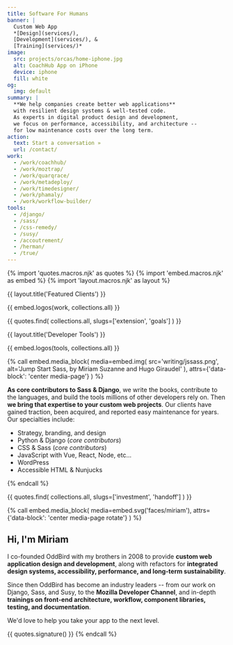```yaml
---
title: Software For Humans
banner: |
  Custom Web App
  *[Design](services/),
  [Development](services/), &
  [Training](services/)*
image:
  src: projects/orcas/home-iphone.jpg
  alt: CoachHub App on iPhone
  device: iphone
  fill: white
og:
  img: default
summary: |
  **We help companies create better web applications**
  with resilient design systems & well-tested code.
  As experts in digital product design and development,
  we focus on performance, accessibility, and architecture --
  for low maintenance costs over the long term.
action:
  text: Start a conversation »
  url: /contact/
work:
  - /work/coachhub/
  - /work/moztrap/
  - /work/quarqrace/
  - /work/metadeploy/
  - /work/timedesigner/
  - /work/phamaly/
  - /work/workflow-builder/
tools:
  - /django/
  - /sass/
  - /css-remedy/
  - /susy/
  - /accoutrement/
  - /herman/
  - /true/
---
```


{% import 'quotes.macros.njk' as quotes %}
{% import 'embed.macros.njk' as embed %}
{% import 'layout.macros.njk' as layout %}

{{ layout.title('Featured Clients') }}

{{ embed.logos(work, collections.all) }}

{{ quotes.find(
  collections.all,
  slugs=['extension', 'goals']
) }}

{{ layout.title('Developer Tools') }}

{{ embed.logos(tools, collections.all) }}

{% call embed.media_block(
  media=embed.img(
    src='writing/jssass.png',
    alt='Jump Start Sass, by Miriam Suzanne and Hugo Giraudel'
  ),
  attrs={'data-block': 'center media-page'}
) %}

**As core contributors to Sass & Django**,
we write the books,
contribute to the languages,
and build the tools millions of other developers rely on.
Then **we bring that expertise to your custom web projects**.
Our clients have gained traction,
been acquired,
and reported easy maintenance for years.
Our specialties include:

- Strategy, branding, and design
- Python & Django (*core contributors*)
- CSS & Sass (*core contributors*)
- JavaScript with Vue, React, Node, etc...
- WordPress
- Accessible HTML & Nunjucks

{% endcall %}

{{ quotes.find(
  collections.all,
  slugs=['investment', 'handoff']
) }}

{% call embed.media_block(
  media=embed.svg('faces/miriam'),
  attrs={'data-block': 'center media-page rotate'}
) %}

## Hi, I'm Miriam

I co-founded OddBird with my brothers in 2008
to provide **custom web application design and development**,
along with refactors for **integrated design systems,
accessibility, performance,
and long-term sustainability**.

Since then OddBird has become an industry leaders --
from our work on Django, Sass, and Susy,
to the **Mozilla Developer Channel**,
and in-depth **trainings on front-end architecture, workflow,
component libraries, testing, and documentation**.

We'd love to help you
take your app to the next level.

{{ quotes.signature() }}
{% endcall %}
